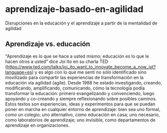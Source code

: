 # aprendizaje-basado-en-agilidad
Disrupciones en la educación y el aprendizaje a partir de la mentalidad de agilidad
## Aprendizaje vs. educación
"Aprendizaje es lo que se hace a usted mismo; educación es lo que le hacen otros a usted" dice Joi Ito en su charla TED (https://www.ted.com/talks/joi_ito_want_to_innovate_become_a_now_ist?language=es) y es algo con lo que me sentí no sólo identificado sino movilizado para compartir las experiencias de transformación en la educación vía agilidad (agile).
Desde 1988 he estado investigando, creando, modificando, amplificando, comunicando, cómo la tecnología podía transformar la educación: primero evangelizando y convenciendo, luego apoyando y co-creando y siempre reflexionando sobre posibles caminos.
Estos textos son experiencias, ideas y experimentos para que se puedan poner en marcha en cualquier entorno de aprendizaje: bien sea uno formal, como un colegio; uno alternativo, como educación en casa; uno necesario, como laboratorios de aprendizaje; uno invisible, como departamentos de aprendizaje en organizaciones.
